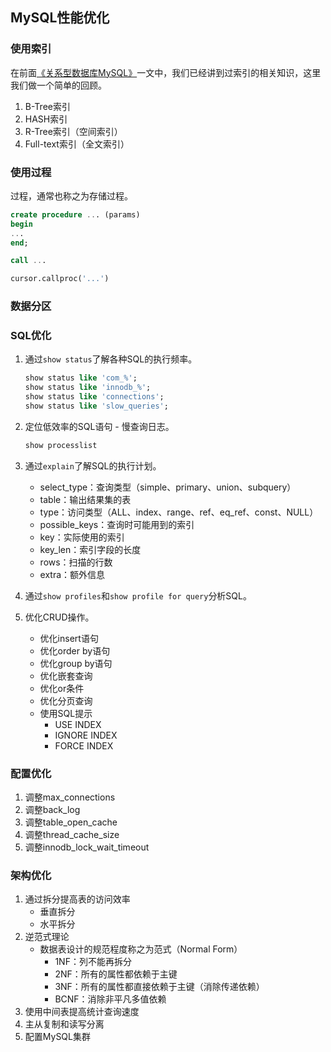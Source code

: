 ## MySQL性能优化

### 使用索引

在前面[《关系型数据库MySQL》](../Day36-40/36-38.关系型数据库MySQL.md)一文中，我们已经讲到过索引的相关知识，这里我们做一个简单的回顾。

1. B-Tree索引
2. HASH索引
3. R-Tree索引（空间索引）
4. Full-text索引（全文索引）

### 使用过程

过程，通常也称之为存储过程。

```SQL
create procedure ... (params)
begin
...
end;

call ...
```

```Python
cursor.callproc('...')
```

### 数据分区



### SQL优化

1. 通过`show status`了解各种SQL的执行频率。

   ```SQL
   show status like 'com_%';
   show status like 'innodb_%';
   show status like 'connections';
   show status like 'slow_queries';
   ```

2. 定位低效率的SQL语句 - 慢查询日志。

   ```SQL
   show processlist
   ```

3. 通过`explain`了解SQL的执行计划。

   - select_type：查询类型（simple、primary、union、subquery）
   - table：输出结果集的表
   - type：访问类型（ALL、index、range、ref、eq_ref、const、NULL）
   - possible_keys：查询时可能用到的索引
   - key：实际使用的索引
   - key_len：索引字段的长度
   - rows：扫描的行数
   - extra：额外信息

4. 通过`show profiles`和`show profile for query`分析SQL。

5. 优化CRUD操作。

   - 优化insert语句
   - 优化order by语句
   - 优化group by语句
   - 优化嵌套查询
   - 优化or条件
   - 优化分页查询
   - 使用SQL提示
     - USE INDEX
     - IGNORE INDEX
     - FORCE INDEX

### 配置优化

1. 调整max_connections
2. 调整back_log
3. 调整table_open_cache
4. 调整thread_cache_size
5. 调整innodb_lock_wait_timeout

### 架构优化

1. 通过拆分提高表的访问效率
   - 垂直拆分
   - 水平拆分
2. 逆范式理论
   - 数据表设计的规范程度称之为范式（Normal Form）
     - 1NF：列不能再拆分
     - 2NF：所有的属性都依赖于主键
     - 3NF：所有的属性都直接依赖于主键（消除传递依赖）
     - BCNF：消除非平凡多值依赖
3. 使用中间表提高统计查询速度
4. 主从复制和读写分离
5. 配置MySQL集群

